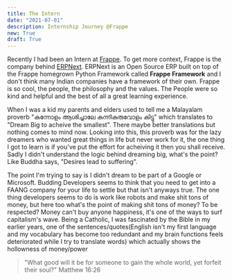 ```yaml
---
title: The Intern
date: "2021-07-01"
description: Internship Journey @Frappe
new: True
draft: True
---
```


Recently I had been an Intern at [Frappe](https://frappe.io). To get more context, Frappe is the company behind [ERPNext](https://erpnext.com). ERPNext is an Open Source ERP built on top of the Frappe homegrown Python Framework called **Frappe Framework** and I don't think many Indian companies have a framework of their own.
Frappe is so cool, the people, the philosophy and the values. The People were so kind and helpful and the best of all a great learning experience.

When I was a kid my parents and elders used to tell me a Malayalam proverb "കുന്നോളം ആശിച്ചാലേ കുന്നികുരുവോളം കിട്ടു" which translates to "Dream Big to acheive the smallest". There maybe better translations but nothing comes to mind now. Looking into this, this proverb was for the lazy dreamers who wanted great things in life but never work for it, the one thing I got to learn is if you've put the effort for acheiving it then you shall receive. Sadly I didn't understand the logic behind dreaming big, what's the point? Like Buddha says, "Desires lead to suffering".

The point I'm trying to say is I didn't dream to be part of a Google or Microsoft. Budding Developers seems to think that you need to get into a FAANG company for your life to settle but that isn't anyways true. The one thing developers seems to do is work like robots and make shit tons of money, but here too what's the point of making shit tons of money? To be respected? Money can't buy anyone happiness, it's one of the ways to surf capitalism's wave. Being a Catholic, I was fascinated by the Bible in my earlier years, one of the sentences/quotes(English isn't my first language and my vocabulary has become too redundant and my brain functions feels deteriorated while I try to translate words) which actually shows the hollowness of money/power

> "What good will it be for someone to gain the whole world, yet forfeit their soul?" Matthew 16:26
